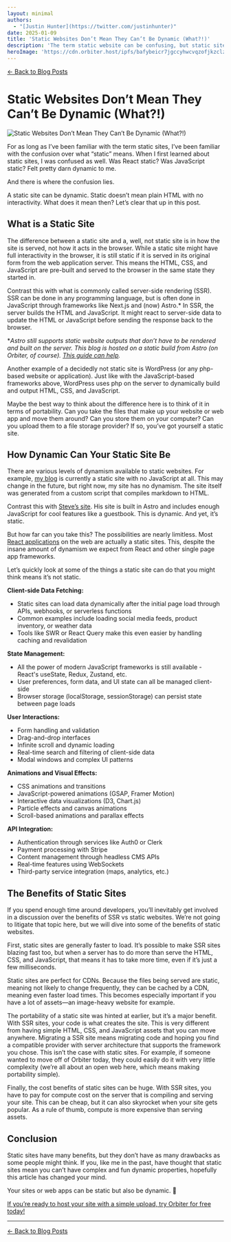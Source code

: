 ```yaml
---
layout: minimal
authors:
  - "[Justin Hunter](https://twitter.com/justinhunter)"
date: 2025-01-09
title: 'Static Websites Don’t Mean They Can’t Be Dynamic (What?!)'
description: 'The term static website can be confusing, but static sites can be as dynamic as you want them to be.'
heroImage: 'https://cdn.orbiter.host/ipfs/bafybeicr7jgccyhwcvqzofjkzclzzadg3lcu7ssr4gg5uffh7qmcah6psy'
---
```


[← Back to Blog Posts](/blog)

# Static Websites Don’t Mean They Can’t Be Dynamic (What?!)

![Static Websites Don’t Mean They Can’t Be Dynamic (What?!)](https://cdn.orbiter.host/ipfs/bafybeicr7jgccyhwcvqzofjkzclzzadg3lcu7ssr4gg5uffh7qmcah6psy)

For as long as I’ve been familiar with the term static sites, I’ve been familiar with the confusion over what “static” means. When I first learned about static sites, I was confused as well. Was React static? Was JavaScript static? Felt pretty darn dynamic to me.

And there is where the confusion lies.

A static site can be dynamic. Static doesn’t mean plain HTML with no interactivity. What does it mean then? Let’s clear that up in this post.

## What is a Static Site

The difference between a static site and a, well, not static site is in how the site is served, not how it acts in the browser. While a static site might have full interactivity in the browser, it is still static if it is served in its original form from the web application server. This means the HTML, CSS, and JavaScript are pre-built and served to the browser in the same state they started in.

Contrast this with what is commonly called server-side rendering (SSR). SSR can be done in any programming language, but is often done in JavaScript through frameworks like Next.js and (now) Astro.* In SSR, the server builds the HTML and JavaScript. It might react to server-side data to update the HTML or JavaScript before sending the response back to the browser.

**Astro still supports static website outputs that don’t have to be rendered and built on the server. This blog is hosted on a static build from Astro (on Orbiter, of course). [This guide can help](https://orbiter.host/blog/how-to-host-an-astro-site).*

Another example of a decidedly not static site is WordPress (or any php-based website or application). Just like with the JavaScript-based frameworks above, WordPress uses php on the server to dynamically build and output HTML, CSS, and JavaScript.

Maybe the best way to think about the difference here is to think of it in terms of portability. Can you take the files that make up your website or web app and move them around? Can you store them on your computer? Can you upload them to a file storage provider? If so, you’ve got yourself a static site.

## How Dynamic Can Your Static Site Be

There are various levels of dynamism available to static websites. For example, [my blog](https://polluterofminds.com) is currently a static site with no JavaScript at all. This may change in the future, but right now, my site has no dynamism. The site itself was generated from a custom script that compiles markdown to HTML.

Contrast this with [Steve’s site](https://stevedylan.dev/). His site is built in Astro and includes enough JavaScript for cool features like a guestbook. This is dynamic. And yet, it’s static.

But how far can you take this? The possibilities are nearly limitless. Most [React applications](https://orbiter.host/blog/how-to-host-a-react-site) on the web are actually a static sites. This, despite the insane amount of dynamism we expect from React and other single page app frameworks.

Let’s quickly look at some of the things a static site can do that you might think means it’s not static.

**Client-side Data Fetching:**

- Static sites can load data dynamically after the initial page load through APIs, webhooks, or serverless functions
- Common examples include loading social media feeds, product inventory, or weather data
- Tools like SWR or React Query make this even easier by handling caching and revalidation

**State Management:**

- All the power of modern JavaScript frameworks is still available - React's useState, Redux, Zustand, etc.
- User preferences, form data, and UI state can all be managed client-side
- Browser storage (localStorage, sessionStorage) can persist state between page loads

**User Interactions:**

- Form handling and validation
- Drag-and-drop interfaces
- Infinite scroll and dynamic loading
- Real-time search and filtering of client-side data
- Modal windows and complex UI patterns

**Animations and Visual Effects:**

- CSS animations and transitions
- JavaScript-powered animations (GSAP, Framer Motion)
- Interactive data visualizations (D3, Chart.js)
- Particle effects and canvas animations
- Scroll-based animations and parallax effects

**API Integration:**

- Authentication through services like Auth0 or Clerk
- Payment processing with Stripe
- Content management through headless CMS APIs
- Real-time features using WebSockets
- Third-party service integration (maps, analytics, etc.)

## The Benefits of Static Sites

If you spend enough time around developers, you’ll inevitably get involved in a discussion over the benefits of SSR vs static websites. We’re not going to litigate that topic here, but we will dive into some of the benefits of static websites.

First, static sites are generally faster to load. It’s possible to make SSR sites blazing fast too, but when a server has to do more than serve the HTML, CSS, and JavaScript, that means it has to take more time, even if it’s just a few milliseconds.

Static sites are perfect for CDNs. Because the files being served are static, meaning not likely to change frequently, they can be cached by a CDN, meaning even faster load times. This becomes especially important if you have a lot of assets—an image-heavy website for example.

The portability of a static site was hinted at earlier, but it’s a major benefit. With SSR sites, your code is what creates the site. This is very different from having simple HTML, CSS, and JavaScript assets that you can move anywhere. Migrating a SSR site means migrating code and hoping you find a compatible provider with server architecture that supports the framework you chose. This isn’t the case with static sites. For example, if someone wanted to move off of Orbiter today, they could easily do it with very little complexity (we’re all about an open web here, which means making portability simple).

Finally, the cost benefits of static sites can be huge. With SSR sites, you have to pay for compute cost on the server that is compiling and serving your site. This can be cheap, but it can also skyrocket when your site gets popular. As a rule of thumb, compute is more expensive than serving assets.

## Conclusion

Static sites have many benefits, but they don’t have as many drawbacks as some people might think. If you, like me in the past, have thought that static sites mean you can’t have complex and fun dynamic properties, hopefully this article has changed your mind.

Your sites or web apps can be static but also be dynamic. 🤯

[If you’re ready to host your site with a simple upload, try Orbiter for free today!](https://orbiter.host/pricing)

---

[← Back to Blog Posts](/blog)
